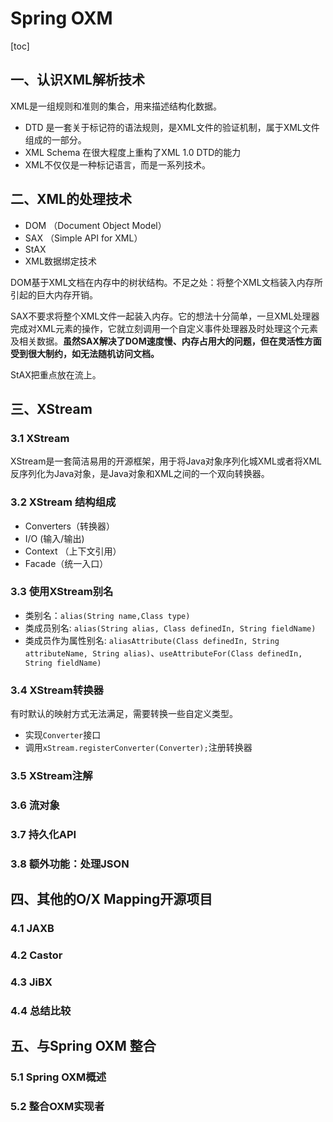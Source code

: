 # Spring OXM

[toc]

## 一、认识XML解析技术

XML是一组规则和准则的集合，用来描述结构化数据。

- DTD 是一套关于标记符的语法规则，是XML文件的验证机制，属于XML文件组成的一部分。
- XML Schema 在很大程度上重构了XML 1.0 DTD的能力
- XML不仅仅是一种标记语言，而是一系列技术。

## 二、XML的处理技术

- DOM （Document Object Model）
- SAX （Simple API for XML）
- StAX
- XML数据绑定技术

DOM基于XML文档在内存中的树状结构。不足之处：将整个XML文档装入内存所引起的巨大内存开销。

SAX不要求将整个XML文件一起装入内存。它的想法十分简单，一旦XML处理器完成对XML元素的操作，它就立刻调用一个自定义事件处理器及时处理这个元素及相关数据。**虽然SAX解决了DOM速度慢、内存占用大的问题，但在灵活性方面受到很大制约，如无法随机访问文档。**

StAX把重点放在流上。

## 三、XStream

### 3.1 XStream

XStream是一套简洁易用的开源框架，用于将Java对象序列化城XML或者将XML反序列化为Java对象，是Java对象和XML之间的一个双向转换器。

### 3.2 XStream 结构组成

- Converters（转换器）
- I/O (输入/输出)
- Context （上下文引用）
- Facade（统一入口）

### 3.3 使用XStream别名

- 类别名：`alias(String name,Class type)`
- 类成员别名: `alias(String alias, Class definedIn, String fieldName)`
- 类成员作为属性别名: `aliasAttribute(Class definedIn, String attributeName, String alias)`、`useAttributeFor(Class definedIn, String fieldName)`

### 3.4 XStream转换器

有时默认的映射方式无法满足，需要转换一些自定义类型。

- 实现`Converter`接口
- 调用`xStream.registerConverter(Converter);`注册转换器

### 3.5 XStream注解

### 3.6 流对象

### 3.7 持久化API

### 3.8 额外功能：处理JSON

## 四、其他的O/X Mapping开源项目

### 4.1 JAXB

### 4.2 Castor

### 4.3 JiBX

### 4.4 总结比较

## 五、与Spring OXM 整合

### 5.1 Spring OXM概述

### 5.2 整合OXM实现者

